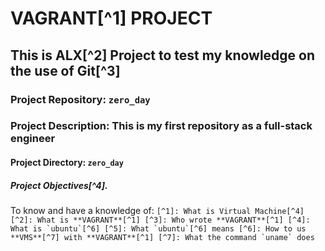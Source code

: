# VAGRANT[^1] PROJECT
## This is **ALX**[^2] Project to test my knowledge on the use of **Git**[^3]
### Project Repository: `zero_day`
### Project Description: This is my first repository as a full-stack engineer
#### Project Directory: `zero_day`


##### Project Objectives[^4].
To know and have a knowledge of:
	```
	[^1]: What is Virtual Machine[^4]
	[^2]: What is **VAGRANT**[^1]
	[^3]: Who wrote **VAGRANT**[^1]
	[^4]: What is `ubuntu`[^6]
	[^5]: What `ubuntu`[^6] means
	[^6]: How to us **VMS**[^7] with **VAGRANT**[^1]
	[^7]: What the command `uname` does
	```


